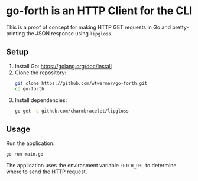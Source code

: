 # go-forth is an HTTP Client for the CLI

This is a proof of concept for making HTTP GET requests in Go and pretty-printing the JSON response using `lipgloss`.

## Setup

1. Install Go: https://golang.org/doc/install
2. Clone the repository:
    ```sh
    git clone https://github.com/wtwerner/go-forth.git
    cd go-forth
    ```
3. Install dependencies:
    ```sh
    go get -u github.com/charmbracelet/lipgloss
    ```

## Usage

Run the application:

  ```sh
  go run main.go
  ```

The application uses the environment variable `FETCH_URL` to determine where to send the HTTP request.